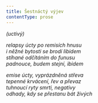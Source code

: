 ```yaml
---
title: Šestnáctý výjev
contentType: prose
---
```


<section>

_(uctivý)_

_relapsy úcty po remisích hnusu  
i něžné bytosti se brodí libidem  
stíhané odčítáním do funusu  
padnouce, budem stejní, ibidem_

</section>

<section>

_emise úcty, vyprázdněná střeva  
tepenné krvácení, řev a převaz  
tuhnoucí ryty smrti, negativy  
odhady, kdy se přestanu bát živých_

</section>
